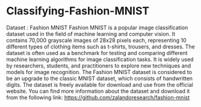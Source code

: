 # Classifying-Fashion-MNIST

Dataset : Fashion MNIST
Fashion MNIST is a popular image classification dataset used in the field of machine learning and computer vision. It contains 70,000 grayscale images of 28x28 pixels each, representing 10 different types of clothing items such as t-shirts, trousers, and dresses. The dataset is often used as a benchmark for testing and comparing different machine learning algorithms for image classification tasks. It is widely used by researchers, students, and practitioners to explore new techniques and models for image recognition. The Fashion MNIST dataset is considered to be an upgrade to the classic MNIST dataset, which consists of handwritten digits. The dataset is freely available for download and use from the official website. You can find more information about the dataset and download it from the following link: https://github.com/zalandoresearch/fashion-mnist
